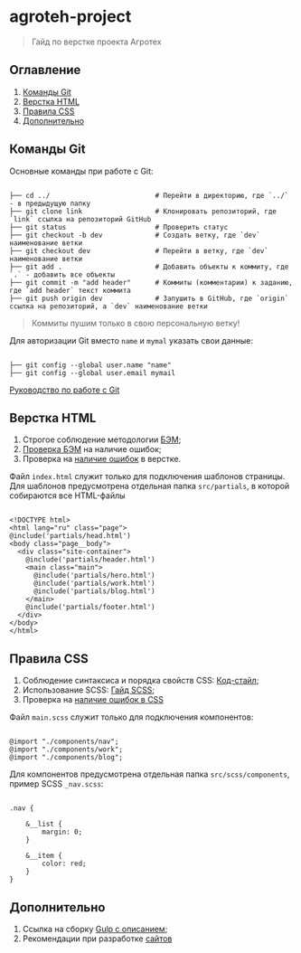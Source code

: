 # agroteh-project
> Гайд по верстке проекта Агротех


## Оглавление
1. [Команды Git](#Команды-Git)
2. [Верстка HTML](#Верстка-HTML)
3. [Правила CSS](#Правила-CSS)
4. [Дополнительно](#Дополнительно)

## Команды Git

Основные команды при работе с Git:

```

├── cd ../                          # Перейти в директорию, где `../` - в предыдущую папку
├── git clone link                  # Клонировать репозиторий, где `link` ссылка на репозиторий GitHub
├── git status                      # Проверить статус
├── git checkout -b dev             # Создать ветку, где `dev` наименование ветки
├── git checkout dev                # Перейти в ветку, где `dev` наименование ветки
├── git add .                       # Добавить объекты к коммиту, где `.` - добавить все объекты
├── git commit -m "add header"      # Коммиты (комментарии) к заданию, где `add header` текст коммита
├── git push origin dev             # Запушить в GitHub, где `origin` ссылка на репозиторий, а `dev` наименование ветки

```
> Коммиты пушим только в свою персональную ветку!

Для авторизации Git вместо `name` и `mymal` указать свои данные:

```

├── git config --global user.name "name"   
├── git config --global user.email mymail

```

[Руководство по работе с Git](https://drive.google.com/file/d/1pKOyyiZbuBbTwV82lBi-80Wr-faDMquY/view)

## Верстка HTML

1. Строгое соблюдение методологии [БЭМ](https://ru.bem.info/);
2. [Проверка БЭМ](https://yoksel.github.io/html-tree/) на наличие ошибок;
3. Проверка на [наличие ошибок](https://validator.w3.org/#validate_by_input) в верстке.

Файл `index.html` служит только для подключения шаблонов страницы. Для шаблонов предусмотрена отдельная папка `src/partials`, в которой собираются все HTML-файлы

```

<!DOCTYPE html>
<html lang="ru" class="page">
@include('partials/head.html')
<body class="page__body">
  <div class="site-container">
    @include('partials/header.html')
    <main class="main">
      @include('partials/hero.html')
      @include('partials/work.html')
      @include('partials/blog.html')
    </main>
    @include('partials/footer.html')
  </div>
</body>
</html>

```

## Правила CSS

1. Соблюдение синтаксиса и порядка свойств CSS: [Код-стайл](https://codeguide.maxgraph.ru/);
2. Использование SCSS: [Гайд SCSS](https://sass-scss.ru/guide/);
3. Проверка на [наличие ошибок в CSS](https://validator.w3.org/#validate_by_input)

Файл `main.scss` служит только для подключения компонентов:

```

@import "./components/nav";
@import "./components/work";
@import "./components/blog";

```
Для компонентов предусмотрена отдельная папка `src/scss/components`, пример SCSS `_nav.scss`:

```

.nav {

    &__list {
        margin: 0;
    }

    &__item {
        color: red;
    }
}

```

## Дополнительно

1. Ссылка на сборку [Gulp с описанием](https://github.com/maxdenaro/gulp-maxgraph);
2. Рекомендации при разработке [сайтов](https://weblind.ru/inner.html)
